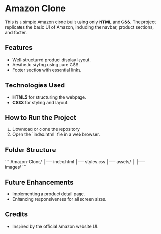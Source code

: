 # Amazon Clone

This is a simple Amazon clone built using only **HTML** and **CSS**. The project replicates the basic UI of Amazon, including the navbar, product sections, and footer.

## Features
- Well-structured product display layout.
- Aesthetic styling using pure CSS.
- Footer section with essential links.

## Technologies Used
- **HTML5** for structuring the webpage.
- **CSS3** for styling and layout.

## How to Run the Project
1. Download or clone the repository.
2. Open the \`index.html\` file in a web browser.

## Folder Structure
\`\`\`
Amazon-Clone/
│── index.html
│── styles.css
│── assets/
│   ├── images/
\`\`\`

## Future Enhancements
- Implementing a product detail page.
- Enhancing responsiveness for all screen sizes.

## Credits
- Inspired by the official Amazon website UI.

